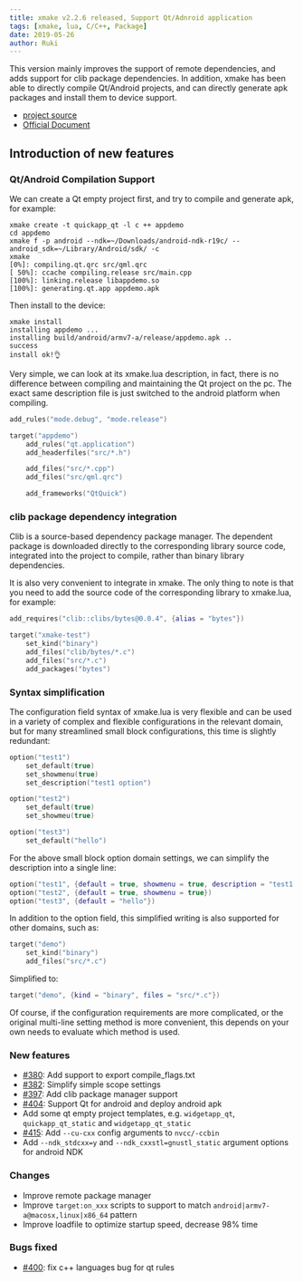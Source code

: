 ```yaml
---
title: xmake v2.2.6 released, Support Qt/Adnroid application
tags: [xmake, lua, C/C++, Package]
date: 2019-05-26
author: Ruki
---
```


This version mainly improves the support of remote dependencies, and adds support for clib package dependencies. 
In addition, xmake has been able to directly compile Qt/Android projects, and can directly generate apk packages and install them to device support.

* [project source](https://github.com/xmake-io/xmake)
* [Official Document](https://xmake.io)

## Introduction of new features

### Qt/Android Compilation Support

We can create a Qt empty project first, and try to compile and generate apk, for example:

```console
xmake create -t quickapp_qt -l c ++ appdemo
cd appdemo
xmake f -p android --ndk=~/Downloads/android-ndk-r19c/ --android_sdk=~/Library/Android/sdk/ -c
xmake
[0%]: compiling.qt.qrc src/qml.qrc
[ 50%]: ccache compiling.release src/main.cpp
[100%]: linking.release libappdemo.so
[100%]: generating.qt.app appdemo.apk
```

Then install to the device:

```console
xmake install
installing appdemo ...
installing build/android/armv7-a/release/appdemo.apk ..
success
install ok!👌
```

Very simple, we can look at its xmake.lua description, in fact, there is no difference between compiling and maintaining the Qt project on the pc. The exact same description file is just switched to the android platform when compiling.

```lua
add_rules("mode.debug", "mode.release")

target("appdemo")
    add_rules("qt.application")
    add_headerfiles("src/*.h")

    add_files("src/*.cpp")
    add_files("src/qml.qrc")

    add_frameworks("QtQuick")
```






### clib package dependency integration

Clib is a source-based dependency package manager. The dependent package is downloaded directly to the corresponding library source code, integrated into the project to compile, rather than binary library dependencies.

It is also very convenient to integrate in xmake. The only thing to note is that you need to add the source code of the corresponding library to xmake.lua, for example:

```lua
add_requires("clib::clibs/bytes@0.0.4", {alias = "bytes"})

target("xmake-test")
    set_kind("binary")
    add_files("clib/bytes/*.c")
    add_files("src/*.c")
    add_packages("bytes")
```

### Syntax simplification

The configuration field syntax of xmake.lua is very flexible and can be used in a variety of complex and flexible configurations in the relevant domain, but for many streamlined small block configurations, this time is slightly redundant:

```lua
option("test1")
    set_default(true)
    set_showmenu(true)
    set_description("test1 option")

option("test2")
    set_default(true)
    set_showmeu(true)

option("test3")
    set_default("hello")
```

For the above small block option domain settings, we can simplify the description into a single line:

```lua
option("test1", {default = true, showmenu = true, description = "test1 option"})
option("test2", {default = true, showmenu = true})
option("test3", {default = "hello"})
```

In addition to the option field, this simplified writing is also supported for other domains, such as:

```lua
target("demo")
    set_kind("binary")
    add_files("src/*.c")
```

Simplified to:

```lua
target("demo", {kind = "binary", files = "src/*.c"})
```

Of course, if the configuration requirements are more complicated, or the original multi-line setting method is more convenient, this depends on your own needs to evaluate which method is used.

### New features

* [#380](https://github.com/xmake-io/xmake/pull/380): Add support to export compile_flags.txt 
* [#382](https://github.com/xmake-io/xmake/issues/382): Simplify simple scope settings
* [#397](https://github.com/xmake-io/xmake/issues/397): Add clib package manager support
* [#404](https://github.com/xmake-io/xmake/issues/404): Support Qt for android and deploy android apk
* Add some qt empty project templates, e.g. `widgetapp_qt`, `quickapp_qt_static` and `widgetapp_qt_static`
* [#415](https://github.com/xmake-io/xmake/issues/415): Add `--cu-cxx` config arguments to `nvcc/-ccbin`
* Add `--ndk_stdcxx=y` and `--ndk_cxxstl=gnustl_static` argument options for android NDK

### Changes

* Improve remote package manager
* Improve `target:on_xxx` scripts to support to match `android|armv7-a@macosx,linux|x86_64` pattern
* Improve loadfile to optimize startup speed, decrease 98% time

### Bugs fixed

* [#400](https://github.com/xmake-io/xmake/issues/400): fix c++ languages bug for qt rules

